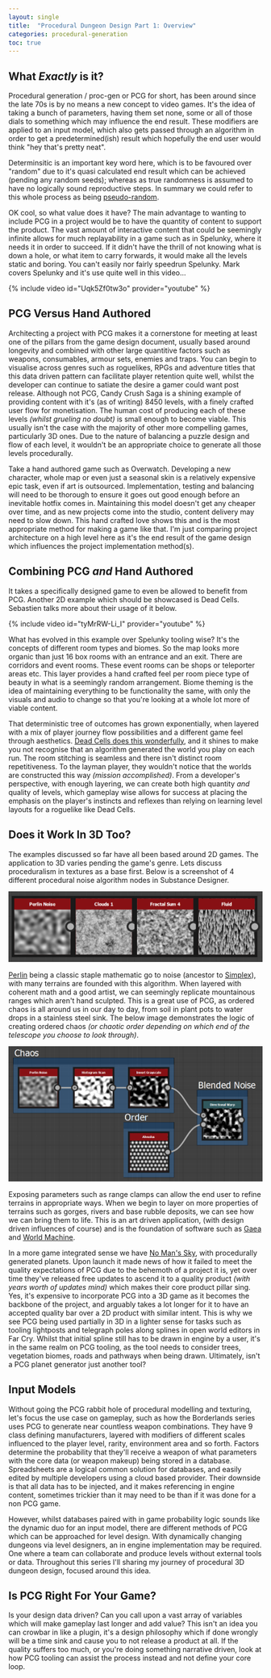```yaml
---
layout: single
title:  "Procedural Dungeon Design Part 1: Overview"
categories: procedural-generation
toc: true
---
```

## What *Exactly* is it?

Procedural generation / proc-gen or PCG for short, has been around since the late 70s is by no means a new concept to video games. It's the idea of taking a bunch of parameters, having them set none, some or all of those dials to something which may influence the end result. These modifiers are applied to an input model, which also gets passed through an algorithm in order to get a predetermined(ish) result which hopefully the end user would think "hey that's pretty neat".

Determinsitic is an important key word here, which is to be favoured over "random" due to it's quasi calculated end result which can be achieved (pending any random seeds); whereas as true randomness is assumed to have no logically sound reproductive steps. In summary we could refer to this whole process as being [pseudo-random](https://en.wikipedia.org/wiki/Pseudorandom_number_generator).

OK cool, so what value does it have? The main advantage to wanting to include PCG in a project would be to have the quantity of content to support the product. The vast amount of interactive content that could be seemingly infinite allows for much replayability in a game such as in Spelunky, where it needs it in order to succeed. If it didn't have the thrill of not knowing what is down a hole, or what item to carry forwards, it would make all the levels static and boring. You can't easily nor fairly speedrun Spelunky. Mark covers Spelunky and it's use quite well in this video...

{% include video id="Uqk5Zf0tw3o" provider="youtube" %}

## PCG Versus Hand Authored

Architecting a project with PCG makes it a cornerstone for meeting at least one of the pillars from the game design document, usually based around longevity and combined with other large quantitive factors such as weapons, consumables, armour sets, enemies and traps. You can begin to visualise across genres such as roguelikes, RPGs and adventure titles that this data driven pattern can facilitate player retention quite well, whilst the developer can continue to satiate the desire a gamer could want post release. Although not PCG, Candy Crush Saga is a shining example of providing content with it's (as of writing) 8450 levels, with a finely crafted user flow for monetisation. The human cost of producing each of these levels *(whilst grueling no doubt)* is small enough to become viable. This usually isn't the case with the majority of other more compelling games, particularly 3D ones. Due to the nature of balancing a puzzle design and flow of each level, it wouldn't be an appropriate choice to generate all those levels procedurally.

Take a hand authored game such as Overwatch. Developing a new character, whole map or even just a seasonal skin is a relatively expensive epic task, even if art is outsourced. Implementation, testing and balancing will need to be thorough to ensure it goes out good enough before an inevitable hotfix comes in. Maintaining this model doesn't get any cheaper over time, and as new projects come into the studio, content delivery may need to slow down. This hand crafted love shows this and is the most appropriate method for making a game like that. I'm just comparing project architecture on a high level here as it's the end result of the game design which influences the project implementation method(s).

## Combining PCG *and* Hand Authored

It takes a specifically designed game to even be allowed to benefit from PCG. Another 2D example which should be showcased is Dead Cells. Sebastien talks more about their usage of it below.

{% include video id="tyMrRW-Li_I" provider="youtube" %}

What has evolved in this example over Spelunky tooling wise? It's the concepts of different room types and biomes. So the map looks more organic than just 16 box rooms with an entrance and an exit. There are corridors and event rooms. These event rooms can be shops or teleporter areas etc. This layer provides a hand crafted feel per room piece type of beauty in what is a seemingly random arrangement. Biome theming is the idea of maintaining everything to be functionality the same, with only the visuals and audio to change so that you're looking at a whole lot more of viable content.

That deterministic tree of outcomes has grown exponentially, when layered with a mix of player journey flow possibilities and a different game feel through aesthetics. [Dead Cells does this wonderfully](https://www.gamasutra.com/blogs/SebastienBENARD/20170329/294642/Building_the_Level_Design_of_a_procedurally_generated_Metroidvania_a_hybrid_approach.php), and it shines to make you not recognise that an algorithm generated the world you play on each run. The room stitching is seamless and there isn't distinct room repetitiveness. To the layman player, they wouldn't notice that the worlds are constructed this way *(mission accomplished)*. From a developer's perspective, with enough layering, we can create both high quantity *and* quality of levels, which gameplay wise allows for success at placing the emphasis on the player's instincts and reflexes than relying on learning level layouts for a roguelike like Dead Cells.

## Does it Work In 3D Too?

The examples discussed so far have all been based around 2D games. The application to 3D varies pending the game's genre. Lets discuss proceduralism in textures as a base first. Below is a screenshot of 4 different procedural noise algorithm nodes in Substance Designer.

![Alt](\assets\images\2020-12-27-dungeon-maker-1\noises.png "Procedural noise examples")

[Perlin](https://en.wikipedia.org/wiki/Perlin_noise) being a classic staple mathematic go to noise (ancestor to [Simplex](https://en.wikipedia.org/wiki/Simplex_noise)), with many terrains are founded with this algorithm. When layered with coherent math and a good artist, we can seemingly replicate mountainous ranges which aren't hand sculpted. This is a great use of PCG, as ordered chaos is all around us in our day to day, from soil in plant pots to water drops in a stainless steel sink. The below image demonstrates the logic of creating ordered chaos *(or chaotic order depending on which end of the telescope you choose to look through)*.

![Alt](\assets\images\2020-12-27-dungeon-maker-1\blendedNoise.png "Chaos and order together")

Exposing parameters such as range clamps can allow the end user to refine terrains in appropriate ways. When we begin to layer on more properties of terrains such as gorges, rivers and base rubble deposits, we can see how we can bring them to life. This is an art driven application, (with design driven influences of course) and is the foundation of software such as [Gaea](https://quadspinner.com/) and [World Machine](https://www.world-machine.com/).

In a more game integrated sense we have [No Man's Sky](https://store.steampowered.com/app/275850/No_Mans_Sky/), with procedurally generated planets. Upon launch it made news of how it failed to meet the quality expectations of PCG due to the behemoth of a project it is, yet over time they've released free updates to ascend it to a quality product *(with years worth of updates mind)* which makes their core product pillar sing. Yes, it's expensive to incorporate PCG into a 3D game as it becomes the backbone of the project, and arguably takes a lot longer for it to have an accepted quality bar over a 2D product with similar intent. This is why we see PCG being used partially in 3D in a lighter sense for tasks such as tooling lightposts and telegraph poles along splines in open world editors in Far Cry. Whilst that initial spline still has to be drawn in engine by a user, it's in the same realm on PCG tooling, as the tool needs to consider trees, vegetation biomes, roads and pathways when being drawn. Ultimately, isn't a PCG planet generator just another tool?

## Input Models

Without going the PCG rabbit hole of procedural modelling and texturing, let's focus the use case on gameplay, such as how the Borderlands series uses PCG to generate near countless weapon combinations. They have 9 class defining manufacturers, layered with modifiers of different scales influenced to the player level, rarity, environment area and so forth. Factors determine the probability that they'll receive a weapon of what parameters with the core data (or weapon makeup) being stored in a database. Spreadsheets are a logical common solution for databases, and easily edited by multiple developers using a cloud based provider. Their downside is that all data has to be injected, and it makes referencing in engine content, sometimes trickier than it may need to be than if it was done for a non PCG game.

However, whilst databases paired with in game probability logic sounds like the dynamic duo for an input model, there are different methods of PCG which can be approached for level design. With dynamically changing dungeons via level designers, an in engine implementation may be required. One where a team can collaborate and produce levels without external tools or data. Throughout this series I'll sharing my journey of procedural 3D dungeon design, focused around this idea.

## Is PCG Right For Your Game?

Is your design data driven? Can you call upon a vast array of variables which will make gameplay last longer and add value? This isn't an idea you can crowbar in like a plugin, it's a design philosophy which if done wrongly will be a time sink and cause you to not release a product at all. If the quality suffers too much, or you're doing something narrative driven, look at how PCG tooling can assist the process instead and not define your core loop.
